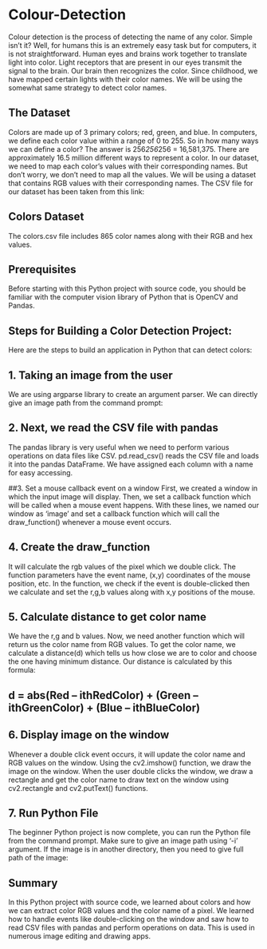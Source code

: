 # Colour-Detection
Colour detection is the process of detecting the name of any color. 
Simple isn’t it? Well, for humans this is an extremely easy task but for computers, it is not straightforward. 
Human eyes and brains work together to translate light into color. 
Light receptors that are present in our eyes transmit the signal to the brain. Our brain then recognizes the color. 
Since childhood, we have mapped certain lights with their color names. We will be using the somewhat same strategy to detect color names.

## The Dataset
Colors are made up of 3 primary colors; red, green, and blue. 
In computers, we define each color value within a range of 0 to 255. 
So in how many ways we can define a color? 
The answer is 256*256*256 = 16,581,375. 
There are approximately 16.5 million different ways to represent a color. In our dataset, we need to map each color’s values with their corresponding names. But don’t worry, we don’t need to map all the values. We will be using a dataset that contains RGB values with their corresponding names. The CSV file for our dataset has been taken from this link:

## Colors Dataset
The colors.csv file includes 865 color names along with their RGB and hex values.

## Prerequisites
Before starting with this Python project with source code, you should be familiar with the computer vision library of Python that is OpenCV and Pandas.

## Steps for Building a Color Detection Project:
Here are the steps to build an application in Python that can detect colors:

## 1.	Taking an image from the user
We are using argparse library to create an argument parser. We can directly give an image path from the command prompt:

## 2.	Next, we read the CSV file with pandas
The pandas library is very useful when we need to perform various operations on data files like CSV. pd.read_csv() reads the CSV file and loads it into the pandas DataFrame. We have assigned each column with a name for easy accessing.

##3.	Set a mouse callback event on a window
First, we created a window in which the input image will display. 
Then, we set a callback function which will be called when a mouse event happens. 
With these lines, we named our window as ‘image’ and set a callback function which will call the draw_function() whenever a mouse event occurs.

## 4.	Create the draw_function
It will calculate the rgb values of the pixel which we double click. 
The function parameters have the event name, (x,y) coordinates of the mouse position, etc. 
In the function, we check if the event is double-clicked then we calculate and set the r,g,b values along with x,y positions of the mouse.

## 5.	Calculate distance to get color name
We have the r,g and b values. Now, we need another function which will return us the color name from RGB values. 
To get the color name, we calculate a distance(d) which tells us how close we are to color and choose the one having minimum distance.
Our distance is calculated by this formula:
## d = abs(Red – ithRedColor) + (Green – ithGreenColor) + (Blue – ithBlueColor)

## 6.	Display image on the window
Whenever a double click event occurs, it will update the color name and RGB values on the window.
Using the cv2.imshow() function, we draw the image on the window. When the user double clicks the window, we draw a rectangle and get the color name to draw text on the window using cv2.rectangle and cv2.putText() functions.

## 7.	Run Python File
The beginner Python project is now complete, you can run the Python file from the command prompt. 
Make sure to give an image path using ‘-i’ argument. If the image is in another directory, then you need to give full path of the image:

## Summary
In this Python project with source code, we learned about colors and how we can extract color RGB values and the color name of a pixel. 
We learned how to handle events like double-clicking on the window and saw how to read CSV files with pandas and perform operations on data. 
This is used in numerous image editing and drawing apps.


